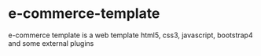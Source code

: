 # e-commerce-template
e-commerce template is a web template html5, css3, javascript, bootstrap4 and some external plugins
